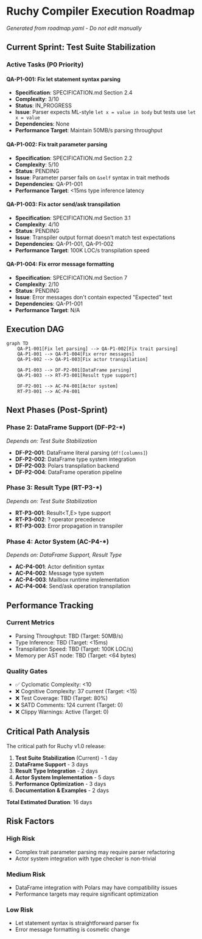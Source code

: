 # Ruchy Compiler Execution Roadmap
*Generated from roadmap.yaml - Do not edit manually*

## Current Sprint: Test Suite Stabilization

### Active Tasks (P0 Priority)

#### QA-P1-001: Fix let statement syntax parsing
- **Specification**: SPECIFICATION.md Section 2.4
- **Complexity**: 3/10
- **Status**: IN_PROGRESS
- **Issue**: Parser expects ML-style `let x = value in body` but tests use `let x = value`
- **Dependencies**: None
- **Performance Target**: Maintain 50MB/s parsing throughput

#### QA-P1-002: Fix trait parameter parsing  
- **Specification**: SPECIFICATION.md Section 2.2
- **Complexity**: 5/10
- **Status**: PENDING
- **Issue**: Parameter parser fails on `&self` syntax in trait methods
- **Dependencies**: QA-P1-001
- **Performance Target**: <15ms type inference latency

#### QA-P1-003: Fix actor send/ask transpilation
- **Specification**: SPECIFICATION.md Section 3.1
- **Complexity**: 4/10
- **Status**: PENDING
- **Issue**: Transpiler output format doesn't match test expectations
- **Dependencies**: QA-P1-001, QA-P1-002
- **Performance Target**: 100K LOC/s transpilation speed

#### QA-P1-004: Fix error message formatting
- **Specification**: SPECIFICATION.md Section 7
- **Complexity**: 2/10
- **Status**: PENDING
- **Issue**: Error messages don't contain expected "Expected" text
- **Dependencies**: QA-P1-001
- **Performance Target**: N/A

## Execution DAG

```mermaid
graph TD
    QA-P1-001[Fix let parsing] --> QA-P1-002[Fix trait parsing]
    QA-P1-001 --> QA-P1-004[Fix error messages]
    QA-P1-002 --> QA-P1-003[Fix actor transpilation]
    
    QA-P1-003 --> DF-P2-001[DataFrame parsing]
    QA-P1-003 --> RT-P3-001[Result type support]
    
    DF-P2-001 --> AC-P4-001[Actor system]
    RT-P3-001 --> AC-P4-001
```

## Next Phases (Post-Sprint)

### Phase 2: DataFrame Support (DF-P2-*)
*Depends on: Test Suite Stabilization*

- **DF-P2-001**: DataFrame literal parsing (`df![columns]`)
- **DF-P2-002**: DataFrame type system integration  
- **DF-P2-003**: Polars transpilation backend
- **DF-P2-004**: DataFrame operation pipeline

### Phase 3: Result Type (RT-P3-*)
*Depends on: Test Suite Stabilization*

- **RT-P3-001**: Result<T,E> type support
- **RT-P3-002**: ? operator precedence
- **RT-P3-003**: Error propagation in transpiler

### Phase 4: Actor System (AC-P4-*)
*Depends on: DataFrame Support, Result Type*

- **AC-P4-001**: Actor definition syntax
- **AC-P4-002**: Message type system
- **AC-P4-003**: Mailbox runtime implementation
- **AC-P4-004**: Send/ask operation transpilation

## Performance Tracking

### Current Metrics
- Parsing Throughput: TBD (Target: 50MB/s)
- Type Inference: TBD (Target: <15ms)  
- Transpilation Speed: TBD (Target: 100K LOC/s)
- Memory per AST node: TBD (Target: <64 bytes)

### Quality Gates
- ✅ Cyclomatic Complexity: <10
- ❌ Cognitive Complexity: 37 current (Target: <15)
- ❌ Test Coverage: TBD (Target: 80%)
- ❌ SATD Comments: 124 current (Target: 0)
- ❌ Clippy Warnings: Active (Target: 0)

## Critical Path Analysis

The critical path for Ruchy v1.0 release:
1. **Test Suite Stabilization** (Current) - 1 day
2. **DataFrame Support** - 3 days  
3. **Result Type Integration** - 2 days
4. **Actor System Implementation** - 5 days
5. **Performance Optimization** - 3 days
6. **Documentation & Examples** - 2 days

**Total Estimated Duration**: 16 days

## Risk Factors

### High Risk
- Complex trait parameter parsing may require parser refactoring
- Actor system integration with type checker is non-trivial

### Medium Risk  
- DataFrame integration with Polars may have compatibility issues
- Performance targets may require significant optimization

### Low Risk
- Let statement syntax is straightforward parser fix
- Error message formatting is cosmetic change